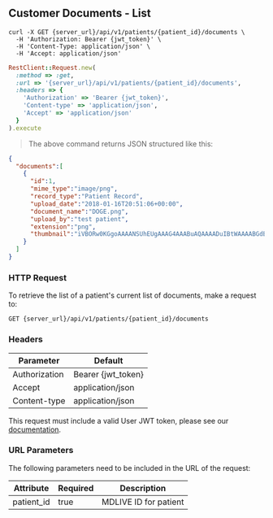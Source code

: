 ## Customer Documents - List

```shell
curl -X GET {server_url}/api/v1/patients/{patient_id}/documents \
  -H 'Authorization: Bearer {jwt_token}' \
  -H 'Content-Type: application/json' \
  -H 'Accept: application/json'
```

```ruby
RestClient::Request.new(
  :method => :get,
  :url => '{server_url}/api/v1/patients/{patient_id}/documents',
  :headers => {
    'Authorization' => 'Bearer {jwt_token}',
    'Content-type' => 'application/json',
    'Accept' => 'application/json'
  }
).execute
```

> The above command returns JSON structured like this:

```json
{
  "documents":[
    {
      "id":1,
      "mime_type":"image/png",
      "record_type":"Patient Record",
      "upload_date":"2018-01-16T20:51:06+00:00",
      "document_name":"DOGE.png",
      "upload_by":"test patient",
      "extension":"png",
      "thumbnail":"iVBORw0KGgoAAAANSUhEUgAAAG4AAABuAQAAAADuIBtWAAAABGdBTUEAALGP\nC/xhBQAAAAJiS0dEAAHdihOkAAAAB3RJTUUH4gEQCjcT4w8KOgAAABVJREFU\nOMtjYBgFo2AUjIJRMAroAQAGcgABdoTxvAAAACV0RVh0ZGF0ZTpjcmVhdGUA\nMjAxOC0wMS0xNlQxNTo1NToxOS0wNTowMG8EODEAAAAldEVYdGRhdGU6bW9k\naWZ5ADIwMTgtMDEtMTZUMTU6NTU6MTktMDU6MDAeWYCNAAAAAElFTkSuQmCC\n"
    }
  ]
}
```

### HTTP Request

To retrieve the list of a patient's current list of documents, make a request to:

`GET {server_url}/api/v1/patients/{patient_id}/documents`

### Headers

Parameter     | Default
--------------|------------------------
Authorization | Bearer {jwt_token}
Accept        | application/json
Content-type  | application/json

This request must include a valid User JWT token, please see our [documentation](#user-tokens).

### URL Parameters

The following parameters need to be included in the URL of the request:

Attribute  | Required | Description
-----------|----------|----------------------
patient_id | true     | MDLIVE ID for patient
